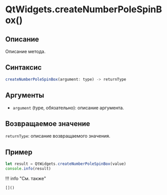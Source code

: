 # QtWidgets.createNumberPoleSpinBox()

## Описание
Описание метода.

## Синтаксис
```javascript
createNumberPoleSpinBox(argument: type) -> returnType
```

## Аргументы
- `argument` (type, обязательно): описание аргумента.

## Возвращаемое значение
`returnType`: описание возвращаемого значения.

## Пример
```javascript linenums="1"
let result = QtWidgets.createNumberPoleSpinBox(value)
console.info(result)
```

!!! info "См. также"

    []()

